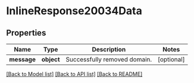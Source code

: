 # InlineResponse20034Data

## Properties
Name | Type | Description | Notes
------------ | ------------- | ------------- | -------------
**message** | **object** | Successfully removed domain. | [optional] 

[[Back to Model list]](../README.md#documentation-for-models) [[Back to API list]](../README.md#documentation-for-api-endpoints) [[Back to README]](../README.md)

